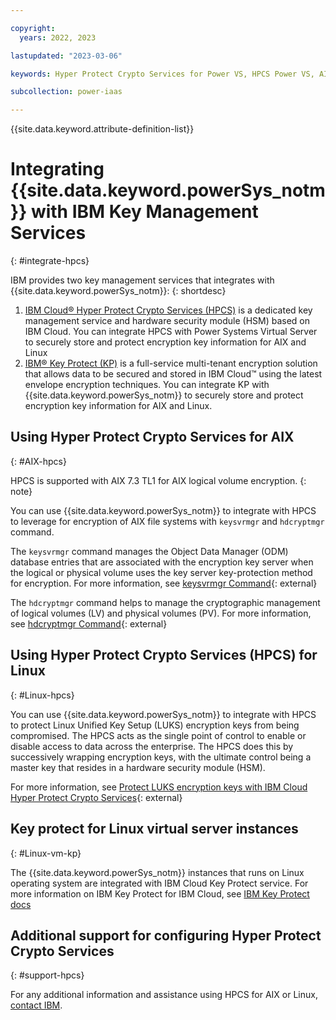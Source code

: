 ```yaml
---

copyright:
  years: 2022, 2023

lastupdated: "2023-03-06"

keywords: Hyper Protect Crypto Services for Power VS, HPCS Power VS, AIX HPCS, LINUX HPCS, Configure HPCS

subcollection: power-iaas

---
```


{{site.data.keyword.attribute-definition-list}}

# Integrating {{site.data.keyword.powerSys_notm}} with IBM Key Management Services
{: #integrate-hpcs}

IBM provides two key management services that integrates with {{site.data.keyword.powerSys_notm}}:
{: shortdesc}

  1. [IBM Cloud® Hyper Protect Crypto Services (HPCS)](/docs/hs-crypto?topic=hs-crypto-overview) is a dedicated key management service and hardware security module (HSM) based on IBM Cloud. You can integrate HPCS with Power Systems Virtual Server to securely store and protect encryption key information for AIX and Linux
  2. [IBM® Key Protect (KP)](/docs/key-protect) is a full-service multi-tenant encryption solution that allows data to be secured and stored in IBM Cloud™ using the latest envelope encryption techniques. You can integrate KP with {{site.data.keyword.powerSys_notm}} to securely store and protect encryption key information for AIX and Linux.

## Using Hyper Protect Crypto Services for AIX
{: #AIX-hpcs}

HPCS is supported with AIX 7.3 TL1 for AIX logical volume encryption.
{: note}

You can use {{site.data.keyword.powerSys_notm}} to integrate with HPCS to leverage for encryption of AIX file systems with `keysvrmgr` and `hdcryptmgr` command.

The `keysvrmgr` command manages the Object Data Manager (ODM) database entries that are associated with the encryption key server when the logical or physical volume uses the key server key-protection method for encryption. For more information, see [keysvrmgr Command](https://www.ibm.com/docs/en/aix/7.3?topic=k-keysvrmgr-command){: external}

The `hdcryptmgr` command helps to manage the cryptographic management of logical volumes (LV) and physical volumes (PV). For more information, see [hdcryptmgr Command](https://www.ibm.com/docs/en/aix/7.3?topic=h-hdcryptmgr-command){: external}

## Using Hyper Protect Crypto Services (HPCS) for Linux
{: #Linux-hpcs}

You can use {{site.data.keyword.powerSys_notm}} to integrate with HPCS to protect Linux Unified Key Setup (LUKS) encryption keys from being compromised. The HPCS acts as the single point of control to enable or disable access to data across the enterprise. The HPCS does this by successively wrapping encryption keys, with the ultimate control being a master key that resides in a hardware security module (HSM). 

For more information, see [Protect LUKS encryption keys with IBM Cloud Hyper Protect Crypto Services](https://developer.ibm.com/tutorials/protect-luks-encryption-keys-with-ibm-cloud-hyper-protect-crypto-services/){: external}

## Key protect for Linux virtual server instances
{: #Linux-vm-kp}

The {{site.data.keyword.powerSys_notm}} instances that runs on Linux operating system are integrated with IBM Cloud Key Protect service. For more information on IBM Key Protect for IBM Cloud, see [IBM Key Protect docs](/docs/key-protect)

## Additional support for configuring Hyper Protect Crypto Services
{: #support-hpcs}

For any additional information and assistance using HPCS for AIX or Linux, [contact IBM](mailto:zaas.client.acceleration@ibm.com).

